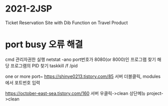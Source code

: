 # 2021-2JSP
Ticket Reservation Site with Dib Function on Travel Product

# port busy 오류 해결
cmd 관리자권한 실행
netstat -ano
port번호가 8080(or 8000)인 프로그램 찾기
해당 프로그램의 PID 찾기
taskkill /f /pid <PID>

one or more port~
https://shinye0213.tistory.com/85
서버 더블클릭, modules에서 포트번호 입력

https://october-east-sea.tistory.com/160
서버 우클릭->clean
상단메뉴 project->clean
